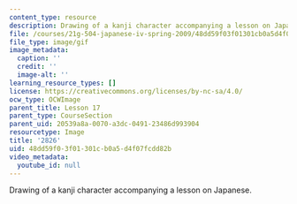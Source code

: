 ```yaml
---
content_type: resource
description: Drawing of a kanji character accompanying a lesson on Japanese.
file: /courses/21g-504-japanese-iv-spring-2009/48dd59f03f01301cb0a5d4f07fcdd82b_2826.gif
file_type: image/gif
image_metadata:
  caption: ''
  credit: ''
  image-alt: ''
learning_resource_types: []
license: https://creativecommons.org/licenses/by-nc-sa/4.0/
ocw_type: OCWImage
parent_title: Lesson 17
parent_type: CourseSection
parent_uid: 20539a8a-0070-a3dc-0491-23486d993904
resourcetype: Image
title: '2826'
uid: 48dd59f0-3f01-301c-b0a5-d4f07fcdd82b
video_metadata:
  youtube_id: null
---
```

Drawing of a kanji character accompanying a lesson on Japanese.